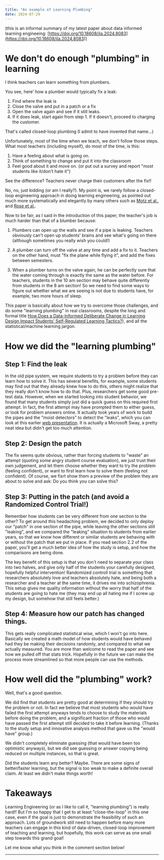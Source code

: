 ```yaml
---
title: "An example of Learning Plumbing"
date: 2024-07-29
---
```


(this is an informal summary of my latest paper about data informed learning engineeing: [https://doi.org/10.18608/jla.2024.8083](https://doi.org/10.18608/jla.2024.8083))

# We don't do enough "plumbing" in learning

I think teachers can learn something from plumbers. 

You see, here' how a plumber would typically fix a leak:

1. Find where the leak is
2. Close the valve and put in a patch or a fix
3. Open the valve again and see if it still leaks.
4. If it does leak, start again from step 1. If it doesn't, proceed to charging the customer.

That's called closed-loop plumbing (I admit to have invented that name...)

Unfortunately, most of the time when we teach, we don't follow those steps. What most teachers (including myself), do most of the time, is this:

1. Have a feeling about what is going on.
2. Think of something to change and put it into the classroom
3. Feel good about it and move on. (or put out a survey and report "most students like it/don't hate it")

See the difference? Teachers never charge their customers after the fix!!

No, no, just kidding (or am I really?). My point is, we rarely follow a closed-loop engineering approach in doing learning engineering, as pointed out much more systematically and elegantly by many others such as [Motz et al.](https://doi.org/10.18608/jla.2023.7913), and [Rose et al.](https://bera-journals.onlinelibrary.wiley.com/doi/10.1111/bjet.12858).

Now to be fair, as I said in the introduction of this paper, the teacher's job is much harder than that of a blumber because:

1. Plumbers can open up the walls and see if a pipe is leaking. Teachers obviously can't open up students' brains and see what's going on there (although sometimes you really wish you could!)

2. A plumber can turn off the valve at any time and add a fix to it. Teachers on the other hand, must "fix the plane while flying it", and add the fixes between semesters.

2. When a plumber turns on the valve again, he can be perfectly sure that the water coming through is exactly the same as the water before. For teachers, students in the 10 am section may behave quite differently from students in the 8 am section! So we need to find some ways to figure out whether what we are seeing is not due to students have, for example, two more hours of sleep.


This paper is basically about how we try to overcome those challenges, and do some "learning plumbing" in real classrooms, despite the long and formal title [How Does a Data-Informed Deliberate Change in Learning Design Impact Students’ Self-Regulated Learning Tactics?](https://doi.org/10.18608/jla.2024.8083)), and all the statistical/machine learning jargon.

# How we did the "learning plumbing"

## Step 1: Find the leak

In the old pipe system, we require students to try a problem before they can learn how to solve it. This has several benefits, for example, some students may find out that they already knew how to do this, others might realize that they really don't know how to do that. Plus, researchers get some good pre-test data. However, when we started looking into student behavior, we found that many students simply just did a quick guess on this required first attempt. In fact, the first attempt may have prompted them to either guess, or look for problem answers online. It actually took years of work to build the pipes and the "moist detectors" to detect the "leaks", which you can look at this earlier [web presentation](https://sway.cloud.microsoft/RuaLGkOLVZw8UyUK?ref=Link). It is actually a Microsoft Sway, a pretty neat idea but didn't get too much attention.

## Step 2: Design the patch

The fix seems quite obvious, rather than forcing students to "waste" an attempt (quoting some angry student course evaluation), we just trust their own judgement, and let them choose whether they want to try the problem (feeling confident), or want to first learn how to solve them (feeling not confident). Of course, we fisrt show them a preview of the problem they are about to solve and ask: Do you think you can solve this?

## Step 3: Putting in the patch (and avoid a Randomized Control Trial!)

Remember how students can be very different from one section to the other? To get around this headaching problem, we decided to only deploy our "patch" in one section of the pipe, while leaving the other sections still "leaking", and we compared the "leaking" situation to students from earlier years, so that we know how different or similar students are behaving with or without the patch that we put in place. If you read section 2.2 of the paper, you'll get a much better idea of how the study is setup, and how the comparisons are being done.

The key benefit of this setup is that you don't need to separate your class into two halves, and give only half of the students your carefully designed, hopefully helpful intervention! Randomized controll trial is something that researchers absolutely love and teachers absolutely hate, and being both a researcher and a teacher at the same time, it drives me into schizophrenia. This setup gives me quality information without the worry that half of the students are going to hate me (they may end up all hating me if I screw up my design, but somehow that still feels better.) 


## Step 4: Measure how our patch has changed things.

This gets really complicated statistical wise, which I won't go into here. Basically we created a math model of how students would have behaved had they be making their decisions randomly, and compared to what we actually measured. You are more than welcome to read the paper and see how we pulled off that stats trick. Hopefully in the future we can make the process more streamlined so that more people can use the methods.

# How well did the "plumbing" work?

Well, that's a good question.

We did find that students are pretty good at determining if they should try the problem or not. In fact we believe that most students who would have failed the first attempt anyways tends to choose to study the materials before doing the problem, and a significant fraction of those who would have passed the first attempt still decided to take it before learning. (Thanks to the study setup and innovative analysis method that gave us the "would have" group.)

We didn't completely eliminate guessing (that would have been too optimistic anyways), but we did see guessing or answer copying being reduced on multiple instances, so that is great.

Did the students learn any better? Maybe. There are some signs of better/faster learning, but the signal is too weak to make a definite overall claim. At least we didn't make things worth!

# Takeaways 

Learning Engineering (or as I like to call it, "learning plumbing") is really hard!! But I'm so happy that I get to at least "close-the-loop" in this one case, even if the goal is just to demonstrate the feasibility of such an approach. Lots of groundwork still need to happen before many more teachers can engage in this kind of data-driven, closed-loop improvement of teaching and learning, but hopefully, this work can serve as one small step towards this grand goal!

Let me know what you think in the comment section below!

---

<script src="https://utteranc.es/client.js"
        repo="Zhongzhou/the-learning-plumber"
        issue-term="pathname"
        theme="boxy-light"
        crossorigin="anonymous"
        label = "blog-comment"
        async>
</script>